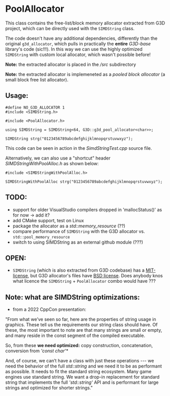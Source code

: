 
PoolAllocator
=========================================================================================================

This class contains the free-list/block memory allocator extracted from G3D project, which can be directly used with the `SIMDString` class. 

The code doesn't have any additional dependencies, differently than the original `g3d_allocator`, which pulls in practically the **entire** *G3D-base* library's code (sic!!!). In this way we can use the highly optimized `SIMDString` with custom local allocator, which wasn't possible before!

**Note:** the extracted allocator is placed in the */src* subdirectory

**Note:** the extracted allocator is implemeneted as a *pooled block allocator* (a small block free list allocator).

## Usage:

    #define NO_G3D_ALLOCATOR 1 
    #include <SIMDString.h>
    
    #include <PoolAllocator.h>

    using SIMDString = SIMDString<64, G3D::g3d_pool_allocator<char>>;

    SIMDString strg("0123456789abcdefghijklmnopqrstuvwxyz");

This code can be seen in action in the *SimdStringTest.cpp* source file. 

Alternatively, we can also use a "shortcut" header *SIMDStringWithPoolAlloc.h* as shown below:
    
    #include <SIMDStringWithPoolAlloc.h>
    
    SIMDStringWithPoolAlloc strg("0123456789abcdefghijklmnopqrstuvwxyz");

## TODO:
 - support for older VisualStudio compilers dropped in 'mallocStatus()' as for now -> add it?
 - add CMake support, test on Linux
 - package the allocator as a *std::memory_resource* (??)
 - compare performance of `SIMDString` with the G3D allocator vs. `std::pool_memory_resource`
 - switch to using SIMDString as an external github module (???)

## OPEN:
  - `SIMDString` (which is also extracted from G3D codebase) has a [MIT-license](https://opensource.org/licenses/MIT), but G3D allocator's files have 
    [BSD license](https://opensource.org/licenses/BSD). Does anybody knos what licence the `SIMDString` + `PoolAllocator` combo would have ???


## Note: what are SIMDString optimizations: 

- from a 2022 CppCon presentation:

"From what we’ve seen so far, here are the properties of string usage in graphics. These tell us the requirements our string class should have. Of these, the most important to note are that many strings are small or empty, and many reside in the const segment of the compiled executable.

So, from these **we need optimized:** copy construction, concatenation, conversion from *'const char*'*

And, of course, we can’t have a class with just these operations --- we need the behavior of the full *std::string* and we need it to be as performant as possible. It needs to fit the standard string ecosystem. Many game engines use standard string. We want a drop-in replacement for standard string that implements the full *'std::string'* API and is performant for large strings and optimized for shorter strings."

